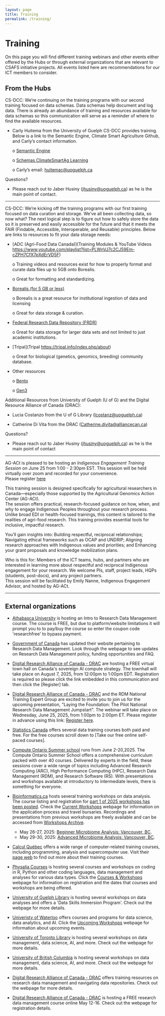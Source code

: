 ```yaml
---
layout: page
title: Training
permalink: /training/
---
```


# Training
On this page you will find different training webinars and other events either offered by the Hubs or through external organizations that are relevant to CSAFS initiative projects. All events listed here are recommendations for our ICT members to consider.

## From the Hubs
CS-DCC: We’re continuing on the training programs with our second training focused on data schemas. Data schemas help document and log data. There is already an abundance of training and resources available for data schemas so this communication will serve as a reminder of where to find the available resources.

- Carly Huitema from the University of Guelph CS-DCC provides training. Below is a link to the Semantic Engine, Climate Smart Agriculture Github, and Carly’s contact information.

   o	[Semantic Engine](https://www.semanticengine.org/)

   o	[Schemas ClimateSmartAg Learning](https://climatesmartagcollab.github.io/Documentation-en/Data_Documentation/schemas.html)

   o	Carly’s email: huitemac@uoguelph.ca
  
Questions?

- Please reach out to Jaber Husiny (jhusiny@uoguelph.ca) as he is the main point of contact.

---

CS-DCC: We’re kicking off the training programs with our first training focused on data curation and storage. We’ve all been collecting data, so now what? The next logical step is to figure out how to safely store the data so it is preserved and easily accessible for the future and that it meets the FAIR (Findable, Accessible, Interoperable, and Reusable) principles. Below are links to resources to fit your data storage needs:

- [ADC (Agri-Food Data Canada)](Training Modules & YouTube Videos https://www.youtube.com/playlist?list=PLWnVJ7c2CJ59Em-cZPH7CfX7pXdErVD5F)
   
    o	Training videos and resources exist for how to properly format and curate data files up to 5GB onto Borealis.
    
    o	Great for formatting and standardizing.

- [Borealis (for 5 GB or less)](https://borealisdata.ca/)
    
    o	Borealis is a great resource for institutional ingestion of data and licensing

    o	Great for data storage & curation.

- [Federal Research Data Repository (FRDR)](https://www.frdr-dfdr.ca/repo/)
    
    o	Great for data storage for larger data sets and not limited to just academic institutions.

- [Tripal](Tripal https://tripal.info/index.php/about)
    
    o	Great for biological (genetics, genomics, breeding) community database.

- Other resources
    
    o	[Bento](https://github.com/bento-platform/bento)
    
    o [Gen3](https://gen3.org/)

Additional Resources from University of Guelph (U of G) and the Digital Resource Alliance of Canada (DRAC): 

- Lucia Costanzo from the U of G Library (lcostanz@uoguelph.ca)
  
- Catherine Di Vita from the DRAC (Catherine.divita@alliancecan.ca)

Questions?

- Please reach out to Jaber Husiny (jhusiny@uoguelph.ca) as he is the main point of contact

---

AG-ACt is pleased to be hosting an *Indigenous Engagement Training Session* on June 25 from 1:00 - 2:30pm EST. This session will be held virtually over zoom and recorded for your convenience.  
Please register [here](https://zoom.us/meeting/register/Za6OdVqOReqUlcD0hvIx_g)

This training session is designed specifically for agricultural researchers in Canada—especially those supported by the Agricultural Genomics Action Center (AG-ACt).  
The session offers practical, research-focused guidance on how, when, and why to engage Indigenous Peoples throughout your research process. Unlike broad EDI or health-focused trainings, this content is tailored to the realities of agri-food research. This training provides essential tools for inclusive, impactful research. 

You’ll gain insights into: 
Building respectful, reciprocal relationships; 
Navigating ethical frameworks such as OCAP and UNDRIP; 
Aligning research approaches with Indigenous values and priorities; and 
Enhancing your grant proposals and knowledge mobilization plans. 

Who is this for: Members of the ICT teams, hubs, and partners who are interested in learning more about respectful and reciprocal Indigenous engagement for your research. We welcome PIs, staff, project leads, HQPs (students, post-docs), and any project partners.  
This session will be facilitated by Emily Nanne, Indigenous Engagement Advisor, and hosted by AG-ACt. 

---

## External organizations
- [Athabasca University](https://powered.athabascau.ca/product?catalog=Research-Data-Management) is hosting an Intro to Research Data Management course. The course is FREE, but due to platform/website limitations it will prompt you to to pay/buy the course so enter the coupon code 'researchfree' to bypass payment.
  
- [Government of Canada](https://science.gc.ca/site/science/en/interagency-research-funding/policies-and-guidelines/research-data-management) has updated their website pertaining to Research Data Management. Look through the webpage to see updates on Research Data Management policy, funding opportunities and FAQ.

- [Digital Research Alliance of Canada - DRAC](https://events.teams.microsoft.com/event/c605f12f-d5c5-4eab-af7c-e242093f90a4@803af3d1-db74-4e57-8bce-9effc0b5932f) are hosting a FREE virtual town hall on Canada's sovereign AI compute strategy. The townhall will take place on August 7, 2025, from 12:00pm to 1:00pm EDT. Registration is required so please click the link embedded in this communication and then click the [Register] tab.

- [Digital Research Alliance of Canada - DRAC](https://alliancecan.ca/en/latest/events/laying-foundation-pilot-national-research-data-management-jumpstart) and the RDM National Training Expert Group are excited to invite you to join us for the upcoming presentation, "Laying the Foundation: The Pilot National Research Data Management Jumpstart". The webinar will take place on Wednesday, June 25, 2025, from 1:00pm to 2:00pm ET. Please register in advance using this link: [Register here](https://engagedri-ca.zoom.us/webinar/register/WN_lavvRiBnQm2DquDbV8hU8w).
  
- [Statistics Canada](https://www.statcan.gc.ca/en/wtc/data-literacy) offers several data training courses both paid and free. For the free courses scroll down to [Take our free online self-paced courses].
  
- [Compute Ontario Summer school](https://training.computeontario.ca/coss2025.php) runs from June 2-20,2025. The Compute Ontario Summer School offers a comprehensive curriculum packed with over 40 courses. Delivered by experts in the field, these sessions cover a wide range of topics including Advanced Research Computing (ARC), High Performance Computing (HPC), Research Data Management (RDM), and Research Software (RS). With presentations and workshops available at introductory to intermediate levels, there is something for everyone.

- [Bioinformatics.ca](https://bioinformatics.ca/workshops/current-workshops/) hosts several training workshops on data analysis. The course listing and registration for [part 1 of 2025 workshops has been posted](https://bioinformatics.ca/workshops/current-workshops/). Check the [Current Workshops](https://bioinformatics.ca/workshops/current-workshops/) webpage for information on the application process and travel bursaries. Recordings and presentations from previous workshops are freely available and can be accessed from [Workshops Archive](https://bioinformatics.ca/workshops/previous-workshops/).
  - May 26-27, 2025: [Beginner Microbiome Analysis: Vancouver, BC](https://bioinformatics.ca/workshops-all/2025-beginner-microbiome-analysis-vancouver-bc/).
  - May 29-30, 2025: [Advanced Microbiome Analysis: Vancouver, BC](https://bioinformatics.ca/workshops-all/2025-advanced-microbiome-analysis-vancouver-bc/).

- [Calcul Québec](https://www.calculquebec.ca/en/) offers a wide range of computer-related training courses, including programming, analysis and supercomputer use. Visit their [page web](https://www.calculquebec.ca/en/academic-research-services/training/) to find out more about their training courses.

- [Physalia Courses](https://www.physalia-courses.org/courses-workshops/) is hosting several courses and workshops on coding in R, Python and other coding languages, data management and analyses for various data types. Click the [Courses & Workshops](https://www.physalia-courses.org/courses-workshops/) webpage for information on registration and the dates that courses and workshops are being offered.

- [University of Guelph Library](https://www.lib.uoguelph.ca/find/workshops/data-skills-workshop-series/) is hosting several workshops on data analyses and offers a 'Data Skills Immersion Program'. Check out the webpage for more details.

- [Univeristy of Waterloo](https://watspeed.uwaterloo.ca/programs-and-courses/campaign-data-science-analytics.html) offers courses and programs for data science, data analytics, and AI. Click the [Upcoming Workshops](https://watspeed.uwaterloo.ca/events/index.html) webpage for information about upcoming events.

- [University of Toronto Library](https://onesearch.library.utoronto.ca/workshop-events) is hosting several workshops on data management, data science, AI, and more. Check out the webpage for more details.

- [University of British Columbia](https://rdm.ubc.ca/training-workshops) is hosting several workshops on data management, data science, AI, and more. Check out the webpage for more details.

- [Digital Research Alliance of Canada - DRAC](https://alliancecan.ca/en/services/research-data-management/learning-and-training/training-resources#heading-training-modules) offers training resources on research data management and navigating data repositories. Check out the webpage for more details.

- [Digital Research Alliance of Canada - DRAC](https://alliance-rdm-gdr.github.io/rdm-jumpstart-registration/) is hosting a FREE research data management course online May 12-16. Check out the webpage for registration details.

